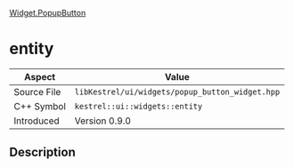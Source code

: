 [Widget.PopupButton](index.md)
# entity
| Aspect | Value |
| --- | --- |
| Source File | `libKestrel/ui/widgets/popup_button_widget.hpp` |
| C++ Symbol | `kestrel::ui::widgets::entity` |
| Introduced | Version 0.9.0 |
## Description
